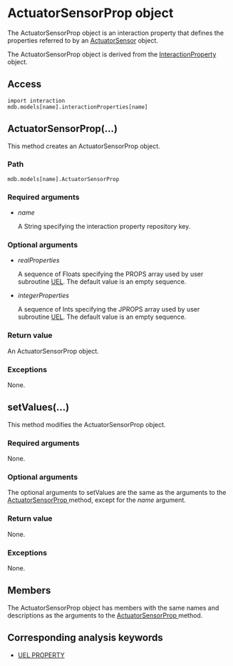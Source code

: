 # ActuatorSensorProp object

The ActuatorSensorProp object is an interaction property that defines the properties referred to by an [ActuatorSensor](https://help.3ds.com/2022/english/DSSIMULIA_Established/SIMACAEKERRefMap/simaker-c-actuatorsensorpyc.htm?ContextScope=all) object.

The ActuatorSensorProp object is derived from the [InteractionProperty](https://help.3ds.com/2022/english/DSSIMULIA_Established/SIMACAEKERRefMap/simaker-c-interactionpropertypyc.htm?ContextScope=all) object.

## Access

```
import interaction
mdb.models[name].interactionProperties[name]
```

## ActuatorSensorProp(...)



This method creates an ActuatorSensorProp object.



### Path

```
mdb.models[name].ActuatorSensorProp
```

### Required arguments

- *name*

  A String specifying the interaction property repository key.

### Optional arguments

- *realProperties*

  A sequence of Floats specifying the PROPS array used by user subroutine [UEL](https://help.3ds.com/2022/english/DSSIMULIA_Established/SIMACAESUBRefMap/simasub-c-uel.htm?ContextScope=all#simasub-c-uel). The default value is an empty sequence.

- *integerProperties*

  A sequence of Ints specifying the JPROPS array used by user subroutine [UEL](https://help.3ds.com/2022/english/DSSIMULIA_Established/SIMACAESUBRefMap/simasub-c-uel.htm?ContextScope=all#simasub-c-uel). The default value is an empty sequence.

### Return value

An ActuatorSensorProp object.

### Exceptions

None.



## setValues(...)



This method modifies the ActuatorSensorProp object.



### Required arguments

None.

### Optional arguments

The optional arguments to setValues are the same as the arguments to the [ActuatorSensorProp ](https://help.3ds.com/2022/english/DSSIMULIA_Established/SIMACAEKERRefMap/simaker-c-actuatorsensorproppyc.htm?ContextScope=all#simaker-actuatorsensorpropactuatorsensorproppyc)method, except for the *name* argument.

### Return value

None.

### Exceptions

None.



## Members

The ActuatorSensorProp object has members with the same names and descriptions as the arguments to the [ActuatorSensorProp ](https://help.3ds.com/2022/english/DSSIMULIA_Established/SIMACAEKERRefMap/simaker-c-actuatorsensorproppyc.htm?ContextScope=all#simaker-actuatorsensorpropactuatorsensorproppyc)method.



## Corresponding analysis keywords

- [UEL PROPERTY](https://help.3ds.com/2022/english/DSSIMULIA_Established/SIMACAEKEYRefMap/simakey-r-uelproperty.htm?ContextScope=all#simakey-r-uelproperty)